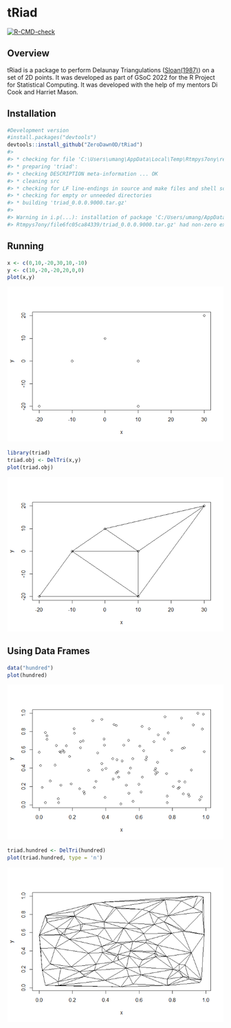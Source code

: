 # tRiad

<!-- badges: start -->

[![R-CMD-check](https://github.com/ZeroDawn0D/triad/actions/workflows/R-CMD-check.yaml/badge.svg)](https://github.com/ZeroDawn0D/triad/actions/workflows/R-CMD-check.yaml)

<!-- badges: end -->

## Overview

tRiad is a package to perform Delaunay Triangulations ([Sloan(1987)](https://www.newcastle.edu.au/__data/assets/pdf_file/0017/22508/13_A-fast-algorithm-for-constructing-Delaunay-triangulations-in-the-plane.pdf)) on a set of 2D points. It was developed as part of GSoC 2022 for the R Project for Statistical Computing. It was developed with the help of my mentors Di Cook and Harriet Mason.

## Installation

``` r
#Development version
#install.packages("devtools")
devtools::install_github("ZeroDawn0D/tRiad")
#> 
#> * checking for file 'C:\Users\umang\AppData\Local\Temp\Rtmpys7ony\remotes6fc066d14581\ZeroDawn0D-tRiad-f606fbb/DESCRIPTION' ... OK
#> * preparing 'triad':
#> * checking DESCRIPTION meta-information ... OK
#> * cleaning src
#> * checking for LF line-endings in source and make files and shell scripts
#> * checking for empty or unneeded directories
#> * building 'triad_0.0.0.9000.tar.gz'
#> 
#> Warning in i.p(...): installation of package 'C:/Users/umang/AppData/Local/Temp/
#> Rtmpys7ony/file6fc05ca84339/triad_0.0.0.9000.tar.gz' had non-zero exit status
```

## Running

``` r
x <- c(0,10,-20,30,10,-10)
y <- c(10,-20,-20,20,0,0)
plot(x,y)
```

![](man/figures/README-unnamed-chunk-2-1.png)<!-- -->

``` r
library(triad)
triad.obj <- DelTri(x,y)
plot(triad.obj)
```

![](man/figures/README-unnamed-chunk-3-1.png)<!-- -->

## Using Data Frames

``` r
data("hundred")
plot(hundred)
```

![](man/figures/README-unnamed-chunk-4-1.png)<!-- -->

``` r
triad.hundred <- DelTri(hundred)
plot(triad.hundred, type = 'n')
```

![](man/figures/README-unnamed-chunk-5-1.png)<!-- -->
